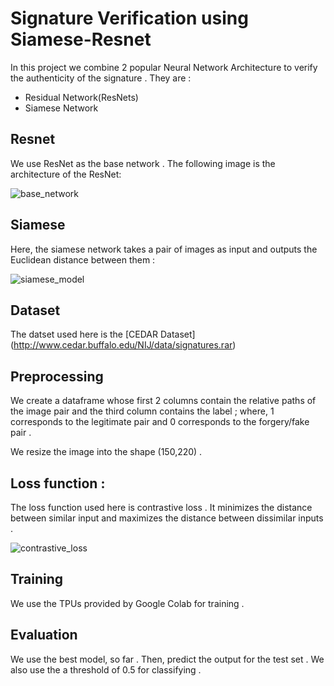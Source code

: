 # Signature Verification using Siamese-Resnet

In this project we combine 2 popular Neural Network Architecture to verify the authenticity of the signature . They are :
- Residual Network(ResNets)
- Siamese Network

## Resnet

We use ResNet as the base network . The following image is the architecture of the ResNet:

  ![base_network](https://user-images.githubusercontent.com/57098615/165115852-b7680112-dfd6-4ed8-8dae-bfa7316905cc.png)

## Siamese

Here, the siamese network takes a pair of images as input and outputs the Euclidean distance between them :

  ![siamese_model](https://user-images.githubusercontent.com/57098615/165115726-0a91a655-87be-41ee-942e-3558a515dd00.png)
  
## Dataset

The datset used here is the [CEDAR Dataset] (http://www.cedar.buffalo.edu/NIJ/data/signatures.rar)

## Preprocessing

We create a dataframe whose first 2 columns contain the relative paths of the image pair and the third column contains the label ; where, 1 corresponds to the legitimate pair and 0 corresponds to the forgery/fake pair .

We resize the image into the shape (150,220) .

## Loss function :

The loss function used here is contrastive loss . It minimizes the distance between similar input and maximizes the distance between dissimilar inputs .

  ![contrastive_loss](https://user-images.githubusercontent.com/57098615/165119751-c4c658c8-01a8-4514-a21d-4da22c45d9e7.png)
  
## Training

We use the TPUs provided by Google Colab for training . 

## Evaluation 

We use the best model, so far . Then, predict the output for the test set . We also use the a threshold of 0.5 for classifying . 
